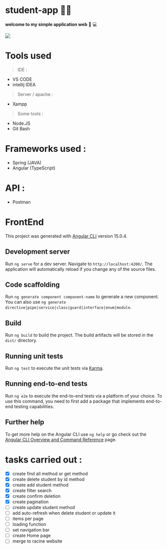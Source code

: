 # student-app :student:
**welcome to my simple application web** :wave: :computer:

![](https://media.tenor.com/mGgWY8RkgYMAAAAC/hello-world.gif)

# Tools used
> IDE :
+ VS CODE
+ intellij IDEA
> Server / apache :
+ Xampp
> Some tools :
+ Node.JS
+ Git Bash

# Frameworks used :
+ Spring (JAVA)
+ Angular (TypeScript)

# API :
+ Postman

# FrontEnd

This project was generated with [Angular CLI](https://github.com/angular/angular-cli) version 15.0.4.

## Development server

Run `ng serve` for a dev server. Navigate to `http://localhost:4200/`. The application will automatically reload if you change any of the source files.

## Code scaffolding

Run `ng generate component component-name` to generate a new component. You can also use `ng generate directive|pipe|service|class|guard|interface|enum|module`.

## Build

Run `ng build` to build the project. The build artifacts will be stored in the `dist/` directory.

## Running unit tests

Run `ng test` to execute the unit tests via [Karma](https://karma-runner.github.io).

## Running end-to-end tests

Run `ng e2e` to execute the end-to-end tests via a platform of your choice. To use this command, you need to first add a package that implements end-to-end testing capabilities.

## Further help

To get more help on the Angular CLI use `ng help` or go check out the [Angular CLI Overview and Command Reference](https://angular.io/cli) page.


# tasks carried out :
- [X] create find all method or get method
- [X] create delete student by id method
- [X] create add student method
- [X] create filter search
- [X] create confirm deletion
- [X] create pagination
- [ ] create update student method
- [ ] add auto-refresh when delete student or update it
- [ ] items per page 
- [ ] loading function
- [ ] set navigation bar
- [ ] create Home page
- [ ] merge to racine website
